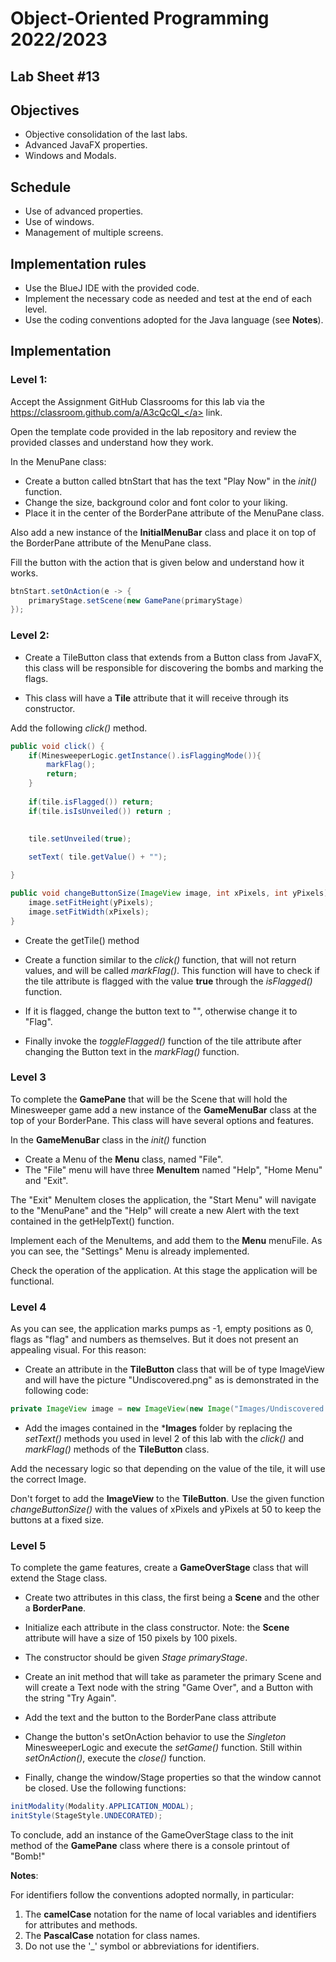 # Object-Oriented Programming 2022/2023

## Lab Sheet #13

## Objectives

- Objective consolidation of the last labs.
- Advanced JavaFX properties.
- Windows and Modals.

## Schedule

- Use of advanced properties.
- Use of windows.
- Management of multiple screens.

## Implementation rules

- Use the BlueJ IDE with the provided code.
- Implement the necessary code as needed and test at the end of each level.
- Use the coding conventions adopted for the Java language (see **Notes**).

## Implementation

### Level 1:

Accept the Assignment GitHub Classrooms for this lab via the <a href="https://classroom.github.com/a/A3cQcQl_">https://classroom.github.com/a/A3cQcQl_</a> link.

Open the template code provided in the lab repository and review the provided classes and understand how they work.

In the MenuPane class:
- Create a button called btnStart that has the text "Play Now" in the *init()* function.
- Change the size, background color and font color to your liking.
- Place it in the center of the BorderPane attribute of the MenuPane class. 

Also add a new instance of the **InitialMenuBar** class and place it on top of the BorderPane attribute of the MenuPane class.

Fill the button with the action that is given below and understand how it works.

```java
btnStart.setOnAction(e -> {
    primaryStage.setScene(new GamePane(primaryStage)
});
```

### Level 2:

* Create a TileButton class that extends from a Button class from JavaFX, this class will be responsible for discovering the bombs and marking the flags.

* This class will have a **Tile** attribute that it will receive through its constructor.

Add the following *click()* method.
```java
public void click() {
    if(MinesweeperLogic.getInstance().isFlaggingMode()){
        markFlag();
        return;
    }
    
    if(tile.isFlagged()) return;
    if(tile.isIsUnveiled()) return ;        
    
    
    tile.setUnveiled(true);

    setText( tile.getValue() + "");

}

public void changeButtonSize(ImageView image, int xPixels, int yPixels) {
    image.setFitHeight(yPixels);
    image.setFitWidth(xPixels);
}
```
* Create the getTile() method

* Create a function similar to the *click()* function, that will not return values, and will be called *markFlag()*. This function will have to check if the tile attribute is flagged with the value **true** through the *isFlagged()* function.

* If it is flagged, change the button text to "", otherwise change it to "Flag".

* Finally invoke the *toggleFlagged()* function of the tile attribute after changing the Button text in the *markFlag()* function.

### Level 3

To complete the **GamePane** that will be the Scene that will hold the Minesweeper game add a new instance of the **GameMenuBar** class at the top of your BorderPane. This class will have several options and features.

In the **GameMenuBar** class in the *init()* function

* Create a Menu of the **Menu** class, named "File".
* The "File" menu will have three **MenuItem** named "Help", "Home Menu" and "Exit".

The "Exit" MenuItem closes the application, the "Start Menu" will navigate to the "MenuPane" and the "Help" will create a new Alert with the text contained in the getHelpText() function.

Implement each of the MenuItems, and add them to the **Menu** menuFile. As you can see, the "Settings" Menu is already implemented. 

Check the operation of the application. At this stage the application will be functional.

### Level 4

As you can see, the application marks pumps as -1, empty positions as 0, flags as "flag" and numbers as themselves. But it does not present an appealing visual. For this reason:
* Create an attribute in the **TileButton** class that will be of type ImageView and will have the picture "Undiscovered.png" as is demonstrated in the following code:

``` java
private ImageView image = new ImageView(new Image("Images/Undiscovered.png"));
```

* Add the images contained in the ***Images** folder by replacing the *setText()* methods you used in level 2 of this lab with the *click()* and *markFlag()* methods of the **TileButton** class.

Add the necessary logic so that depending on the value of the tile, it will use the correct Image.

Don't forget to add the **ImageView** to the **TileButton**.
Use the given function *changeButtonSize()* with the values of xPixels and yPixels at 50 to keep the buttons at a fixed size.


### Level 5

To complete the game features, create a **GameOverStage** class that will extend the Stage class.

* Create two attributes in this class, the first being a **Scene** and the other a **BorderPane**.
* Initialize each attribute in the class constructor. Note: the **Scene** attribute will have a size of 150 pixels by 100 pixels.
* The constructor should be given *Stage primaryStage*.
* Create an init method that will take as parameter the primary Scene and will create a Text node with the string "Game Over", and a Button with the string "Try Again".

* Add the text and the button to the BorderPane class attribute
* Change the button's setOnAction behavior to use the *Singleton* MinesweeperLogic and execute the *setGame()* function. Still within *setOnAction()*, execute the *close()* function.
* Finally, change the window/Stage properties so that the window cannot be closed. Use the following functions:

```java
initModality(Modality.APPLICATION_MODAL);
initStyle(StageStyle.UNDECORATED);
```

To conclude, add an instance of the GameOverStage class to the init method of the **GamePane** class where there is a console printout of "Bomb!"

**Notes**:

For identifiers follow the conventions adopted normally, in particular:

1. The **camelCase** notation for the name of local variables and identifiers for attributes and methods.
2. The **PascalCase** notation for class names.
3. Do not use the '_' symbol or abbreviations for identifiers.